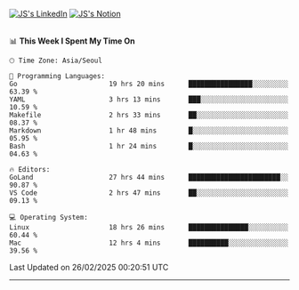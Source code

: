 
[![JS's LinkedIn](https://img.shields.io/badge/LinkedIn-blue?style=for-the-badge&logo=linkedin)](https://www.linkedin.com/in/jaeseung-lee-5a2a32139/) 
[![JS's Notion](https://img.shields.io/badge/Notion-black?style=for-the-badge&logo=notion)](https://bit.ly/ljswiki1) <br><br>
<!-- ![JS's GitHub stats](https://github-readme-stats-lemon-five.vercel.app/api?username=tkxkd0159&hide=contribs,prs,stars,issues&show_icons=true&theme=react&include_all_commits=true)   -->
<!-- ![Top Langs](https://github-readme-stats-lemon-five.vercel.app/api/top-langs/?username=tkxkd0159&layout=compact&hide=jupyter%20notebook,scss,html,css&langs_count=10)  -->


<!--START_SECTION:waka-->
📊 **This Week I Spent My Time On** 

```text
🕑︎ Time Zone: Asia/Seoul

💬 Programming Languages: 
Go                       19 hrs 20 mins      ████████████████░░░░░░░░░   63.39 % 
YAML                     3 hrs 13 mins       ███░░░░░░░░░░░░░░░░░░░░░░   10.59 % 
Makefile                 2 hrs 33 mins       ██░░░░░░░░░░░░░░░░░░░░░░░   08.37 % 
Markdown                 1 hr 48 mins        █░░░░░░░░░░░░░░░░░░░░░░░░   05.95 % 
Bash                     1 hr 24 mins        █░░░░░░░░░░░░░░░░░░░░░░░░   04.63 % 

🔥 Editors: 
GoLand                   27 hrs 44 mins      ███████████████████████░░   90.87 % 
VS Code                  2 hrs 47 mins       ██░░░░░░░░░░░░░░░░░░░░░░░   09.13 % 

💻 Operating System: 
Linux                    18 hrs 26 mins      ███████████████░░░░░░░░░░   60.44 % 
Mac                      12 hrs 4 mins       ██████████░░░░░░░░░░░░░░░   39.56 % 
```


 Last Updated on 26/02/2025 00:20:51 UTC
<!--END_SECTION:waka-->

---
<!---
<a href="https://github.com/tkxkd0159/books">
  <img align="center" src="https://github-readme-stats-lemon-five.vercel.app/api/pin/?username=tkxkd0159&repo=books&theme=react" />
</a>
-->

<!---
- 🔭 I’m currently working on ...
- 🌱 I’m currently learning blockchain and distributed network
- 👯 I’m looking to collaborate on ...
- 🤔 I’m looking for help with ...
- 💬 Ask me about ...
- 📫 How to reach me: ...
- 😄 Pronouns: ...
- ⚡ Fun fact: ...
-->
